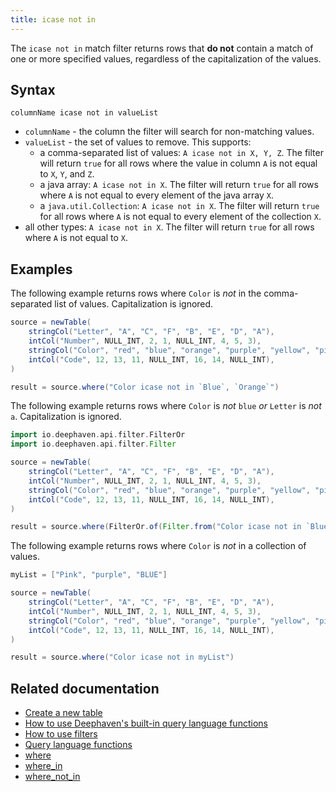 ```yaml
---
title: icase not in
---
```


The `icase not in` match filter returns rows that **do not** contain a match of one or more specified values, regardless of the capitalization of the values.

## Syntax

```
columnName icase not in valueList
```

- `columnName` - the column the filter will search for non-matching values.
- `valueList` - the set of values to remove. This supports:
  - a comma-separated list of values: `A icase not in X, Y, Z`. The filter will return `true` for all rows where the value in column `A` is not equal to `X`, `Y`, and `Z`.
  - a java array: `A icase not in X`. The filter will return `true` for all rows where `A` is not equal to every element of the java array `X`.
  - a `java.util.Collection`: `A icase not in X`. The filter will return `true` for all rows where `A` is not equal to every element of the collection `X`.
- all other types: `A icase not in X`. The filter will return `true` for all rows where `A` is not equal to `X`.

## Examples

The following example returns rows where `Color` is _not_ in the comma-separated list of values. Capitalization is ignored.

```groovy order=source,result
source = newTable(
    stringCol("Letter", "A", "C", "F", "B", "E", "D", "A"),
    intCol("Number", NULL_INT, 2, 1, NULL_INT, 4, 5, 3),
    stringCol("Color", "red", "blue", "orange", "purple", "yellow", "pink", "blue"),
    intCol("Code", 12, 13, 11, NULL_INT, 16, 14, NULL_INT),
)

result = source.where("Color icase not in `Blue`, `Orange`")
```

The following example returns rows where `Color` is _not_ `blue` _or_ `Letter` is _not_ `a`. Capitalization is ignored.

```groovy order=source,result
import io.deephaven.api.filter.FilterOr
import io.deephaven.api.filter.Filter

source = newTable(
    stringCol("Letter", "A", "C", "F", "B", "E", "D", "A"),
    intCol("Number", NULL_INT, 2, 1, NULL_INT, 4, 5, 3),
    stringCol("Color", "red", "blue", "orange", "purple", "yellow", "pink", "blue"),
    intCol("Code", 12, 13, 11, NULL_INT, 16, 14, NULL_INT),
)

result = source.where(FilterOr.of(Filter.from("Color icase not in `Blue`", "Letter icase not in `a`")))
```

The following example returns rows where `Color` is _not_ in a collection of values.

```groovy order=source,result
myList = ["Pink", "purple", "BLUE"]

source = newTable(
    stringCol("Letter", "A", "C", "F", "B", "E", "D", "A"),
    intCol("Number", NULL_INT, 2, 1, NULL_INT, 4, 5, 3),
    stringCol("Color", "red", "blue", "orange", "purple", "yellow", "pink", "blue"),
    intCol("Code", 12, 13, 11, NULL_INT, 16, 14, NULL_INT),
)

result = source.where("Color icase not in myList")
```

## Related documentation

- [Create a new table](../../../how-to-guides/new-and-empty-table.md#newtable)
- [How to use Deephaven's built-in query language functions](../../../how-to-guides/query-language-functions.md)
- [How to use filters](../../../how-to-guides/use-filters.md)
- [Query language functions](../query-library/query-language-function-reference.md)
- [where](../../table-operations/filter/where.md)
- [where_in](../../table-operations/filter/where-in.md)
- [where_not_in](../../table-operations/filter/where-not-in.md)
